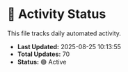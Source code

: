 # 🤖 Activity Status

This file tracks daily automated activity.

- **Last Updated:** 2025-08-25 10:13:55
- **Total Updates:** 70
- **Status:** 🟢 Active
